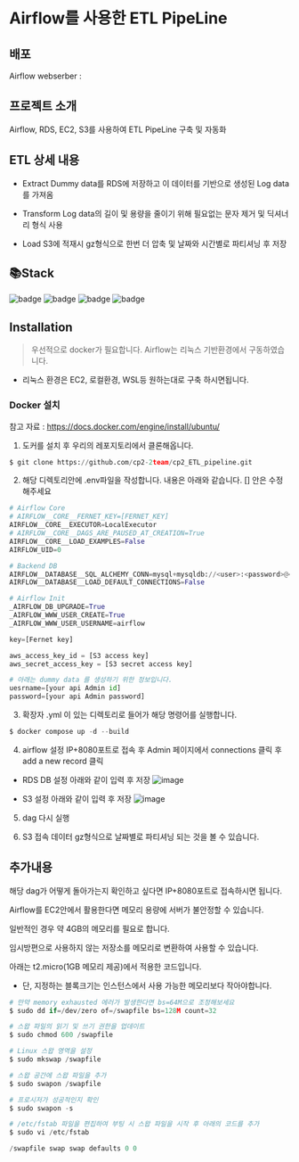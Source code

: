 # Airflow를 사용한 ETL PipeLine

## 배포
Airflow webserber :


## 프로젝트 소개
Airflow, RDS, EC2, S3를 사용하여 ETL PipeLine 구축 및 자동화


## ETL 상세 내용

* Extract 
Dummy data를 RDS에 저장하고 이 데이터를 기반으로 생성된 Log data를 가져옴

* Transform 
Log data의 길이 및 용량을 줄이기 위해 필요없는 문자 제거 및 딕셔너리 형식 사용

* Load
S3에 적재시 gz형식으로 한번 더 압축 및 날짜와 시간별로 파티셔닝 후 저장


## 📚Stack

![badge](https://img.shields.io/badge/AmazonRDS-527FFF?style=flat-square&logo=AmazonRDS&logoColor=white)
![badge](https://img.shields.io/badge/AmazonS3-009639?style=flat-square&logo=AmazonS3&logoColor=white)
![badge](https://img.shields.io/badge/AmazonEC2-990099?style=flat-square&logo=AmazonEC2&logoColor=white)
![badge](https://img.shields.io/badge/Airflow-FF9900?style=flat-square&logo=apache-airflow&logoColor=white)



## Installation
> 우선적으로 docker가 필요합니다. Airflow는 리눅스 기반환경에서 구동하였습니다. 

* 리눅스 환경은 EC2, 로컬환경, WSL등 원하는대로 구축 하시면됩니다.


### Docker 설치 
참고 자료 : https://docs.docker.com/engine/install/ubuntu/  


1. 도커를 설치 후 우리의 레포지토리에서 클론해옵니다.
```python
$ git clone https://github.com/cp2-2team/cp2_ETL_pipeline.git
```


2. 해당 디렉토리안에 .env파일을 작성합니다. 내용은 아래와 같습니다. [] 안은 수정해주세요  
```python
# Airflow Core
# AIRFLOW__CORE__FERNET_KEY=[FERNET_KEY]
AIRFLOW__CORE__EXECUTOR=LocalExecutor
# AIRFLOW__CORE__DAGS_ARE_PAUSED_AT_CREATION=True
AIRFLOW__CORE__LOAD_EXAMPLES=False
AIRFLOW_UID=0

# Backend DB
AIRFLOW__DATABASE__SQL_ALCHEMY_CONN=mysql+mysqldb://<user>:<password>@<host>[:<port>]/<dbname>
AIRFLOW__DATABASE__LOAD_DEFAULT_CONNECTIONS=False

# Airflow Init
_AIRFLOW_DB_UPGRADE=True
_AIRFLOW_WWW_USER_CREATE=True
_AIRFLOW_WWW_USER_USERNAME=airflow

key=[Fernet key]

aws_access_key_id = [S3 access key]
aws_secret_access_key = [S3 secret access key]

# 아래는 dummy data 를 생성하기 위한 정보입니다. 
uesrname=[your api Admin id]
password=[your api Admin password]
```


3. 확장자 .yml 이 있는 디렉토리로 들어가 해당 명령어를 실행합니다.  
```python
$ docker compose up -d --build 
```

4. airflow 설정
IP+8080포트로 접속 후 Admin 페이지에서 connections 클릭 후 add a new record 클릭

* RDS DB 설정 
아래와 같이 입력 후 저장
![image](https://user-images.githubusercontent.com/109950265/219989632-f68ee40f-00a0-489c-bda5-7a4cb58d1176.png)

* S3 설정 
아래와 같이 입력 후 저장
![image](https://user-images.githubusercontent.com/109950265/219989581-88ffeacf-322e-4219-8b04-4f07cfa0dc20.png)

5. dag 다시 실행

6. S3 접속 
데이터 gz형식으로 날짜별로 파티셔닝 되는 것을 볼 수 있습니다.  


## 추가내용
해당 dag가 어떻게 돌아가는지 확인하고 싶다면 IP+8080포트로 접속하시면 됩니다.

Airflow를 EC2안에서 활용한다면 메모리 용량에 서버가 불안정할 수 있습니다. 

일반적인 경우 약 4GB의 메모리를 필요로 합니다.

임시방편으로 사용하지 않는 저장소를 메모리로 변환하여 사용할 수 있습니다.

아래는 t2.micro(1GB 메모리 제공)에서 적용한 코드입니다.   

* 단, 지정하는 블록크기는 인스턴스에서 사용 가능한 메모리보다 작아야합니다.

```python
# 만약 memory exhausted 에러가 발생한다면 bs=64M으로 조정해보세요
$ sudo dd if=/dev/zero of=/swapfile bs=128M count=32

# 스왑 파일의 읽기 및 쓰기 권한을 업데이트
$ sudo chmod 600 /swapfile

# Linux 스왑 영역을 설정
$ sudo mkswap /swapfile

# 스왑 공간에 스왑 파일을 추가
$ sudo swapon /swapfile

# 프로시저가 성공적인지 확인
$ sudo swapon -s

# /etc/fstab 파일을 편집하여 부팅 시 스왑 파일을 시작 후 아래의 코드를 추가
$ sudo vi /etc/fstab

/swapfile swap swap defaults 0 0
```
